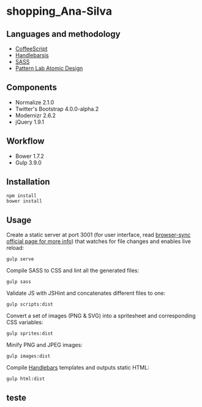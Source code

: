 # shopping_Ana-Silva

## Languages and methodology

-   [CoffeeScript](http://coffeescript.org/)
-   [Handlebarsjs](http://handlebarsjs.com/)
-   [SASS](http://sass-lang.com/)
-   [Pattern Lab Atomic Design](http://patternlab.io/)

## Components

-   Normalize 2.1.0
-   Twitter's Bootstrap 4.0.0-alpha.2
-   Modernizr 2.6.2
-   jQuery 1.9.1

## Workflow

-   Bower 1.7.2
-   Gulp 3.9.0

## Installation

```
npm install
bower install
```

## Usage

Create a static server at port 3001 (for user interface, read [browser-sync official page for more info](http://www.browsersync.io/)) that watches for file changes and enables live reload:

```
gulp serve
```

Compile SASS to CSS and lint all the generated files:

```
gulp sass
```

Validate JS with JSHint and concatenates different files to one:

```
gulp scripts:dist
```

Convert a set of images (PNG & SVG) into a spritesheet and corresponding CSS variables:

```
gulp sprites:dist
```

Minify PNG and JPEG images:

```
gulp images:dist
```

Compile [Handlebars](http://handlebarsjs.com) templates and outputs static HTML:

```
gulp html:dist
```

## teste
